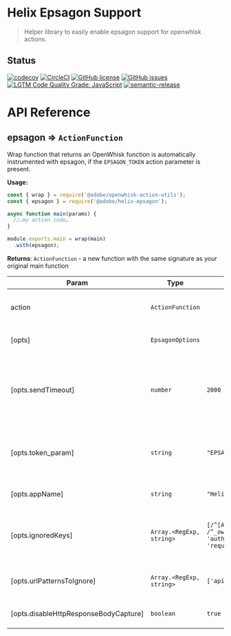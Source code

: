 # Helix Epsagon Support

> Helper library to easily enable epsagon support for openwhisk actions.

## Status
[![codecov](https://img.shields.io/codecov/c/github/adobe/helix-epsagon.svg)](https://codecov.io/gh/adobe/helix-epsagon)
[![CircleCI](https://img.shields.io/circleci/project/github/adobe/helix-epsagon.svg)](https://circleci.com/gh/adobe/helix-epsagon)
[![GitHub license](https://img.shields.io/github/license/adobe/helix-epsagon.svg)](https://github.com/adobe/helix-epsagon/blob/main/LICENSE.txt)
[![GitHub issues](https://img.shields.io/github/issues/adobe/helix-epsagon.svg)](https://github.com/adobe/helix-epsagon/issues)
[![LGTM Code Quality Grade: JavaScript](https://img.shields.io/lgtm/grade/javascript/g/adobe/helix-epsagon.svg?logo=lgtm&logoWidth=18)](https://lgtm.com/projects/g/adobe/helix-epsagon)
[![semantic-release](https://img.shields.io/badge/%20%20%F0%9F%93%A6%F0%9F%9A%80-semantic--release-e10079.svg)](https://github.com/semantic-release/semantic-release)

# API Reference
<a name="module_epsagon"></a>

## epsagon ⇒ <code>ActionFunction</code>
Wrap function that returns an OpenWhisk function is automatically instrumented with epsagon,
if the `EPSAGON_TOKEN` action parameter is present.

**Usage:**

```js
const { wrap } = require('@adobe/openwhisk-action-utils');
const { epsagon } = require('@adobe/helix-epsagon');

async function main(params) {
  //…my action code…
}

module.exports.main = wrap(main)
  .with(epsagon);
```

**Returns**: <code>ActionFunction</code> - a new function with the same signature as your original main function  

| Param | Type | Default | Description |
| --- | --- | --- | --- |
| action | <code>ActionFunction</code> |  | Original OpenWhisk action main function |
| [opts] | <code>EpsagonOptions</code> |  | Additional epsagon options |
| [opts.sendTimeout] | <code>number</code> | <code>2000</code> | Time in milliseconds after which the request to the epsagon infrastructure times out. |
| [opts.token_param] | <code>string</code> | <code>&quot;EPSAGON_TOKEN&quot;</code> | The name of the action parameter that contains the epsagon token. |
| [opts.appName] | <code>string</code> | <code>&quot;Helix Service&quot;</code> | The name of _this_ application. |
| [opts.ignoredKeys] | <code>Array.&lt;RegExp, string&gt;</code> | <code>[/^[A-Z][A-Z0-9_]+$/, /^__ow_.*\/, &#x27;authorization&#x27;, &#x27;request_body&#x27;]</code> | Array of patterns for parameter keys to ignore in traces. |
| [opts.urlPatternsToIgnore] | <code>Array.&lt;RegExp, string&gt;</code> | <code>[&#x27;api.coralogix.com&#x27;]</code> | Array of patterns for urls to ignore in traces. |
| [opts.disableHttpResponseBodyCapture] | <code>boolean</code> | <code>true</code> | Disables response capture. |

